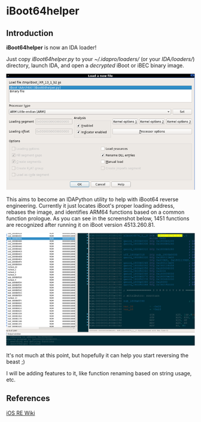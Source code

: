 # iBoot64helper

## Introduction

**iBoot64helper** is now an IDA loader!

Just copy *iBoot64helper.py* to your *~/.idapro/loaders/* (or your *IDA/loaders/*)
directory, launch IDA, and open a *decrypted* iBoot or iBEC binary image.

<p align="center"><img src="screenshot-loader.png"/></p>

This aims to become an IDAPython utility to help with iBoot64 reverse
engineering. Currently it just locates iBoot's proper loading address,
rebases the image, and identifies ARM64 functions based on a common
function prologue. As you can see in the screenshot below, 1451 functions
are recognized after running it on iBoot version 4513.260.81.

<p align="center"><img src="screenshot.png"/></p>

It's not much at this point, but hopefully it can help you start reversing
the beast ;)

I will be adding features to it, like function renaming based on string
usage, etc.

## References
[iOS RE Wiki](https://github.com/kpwn/iOSRE/blob/master/wiki/iBoot-RE.md)
